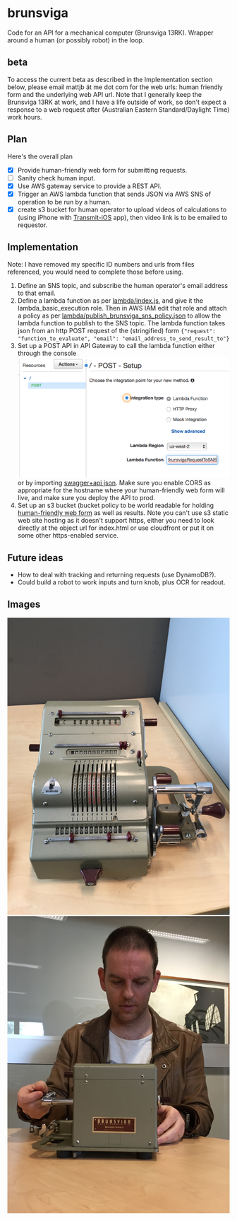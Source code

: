 # brunsviga
Code for an API for a mechanical computer (Brunsviga 13RK). Wrapper around a human (or possibly robot) in the loop.

## beta
To access the current beta as described in the Implementation section below, please email mattjb ät me dot com for the web urls: human friendly form and the underlying web API url. Note that I generally keep the Brunsviga 13RK at work, and I have a life outside of work, so don't expect a response to a web request after (Australian Eastern Standard/Daylight Time) work hours.

## Plan
Here's the overall plan
- [x] Provide human-friendly web form for submitting requests.
- [ ] Sanity check human input.
- [x] Use AWS gateway service to provide a REST API.
- [x] Trigger an AWS lambda function that sends JSON via AWS SNS of operation to be run by a human.
- [x] create s3 bucket for human operator to upload videos of calculations to (using iPhone with [Transmit-iOS](https://panic.com/transmit-ios/) app), then video link is to be emailed to requestor.

## Implementation
Note: I have removed my specific ID numbers and urls from files referenced, you would need to complete those before using.

1. Define an SNS topic, and subscribe the human operator's email address to that email.
2. Define a lambda function as per [lambda/index.js](lambda/index.js), and give it the lambda_basic_execution role. Then in AWS IAM edit that role and attach a policy as per [lambda/publish_brunsviga_sns_policy.json](lambda/publish_brunsviga_sns_policy.json) to allow the lambda function to publish to the SNS topic. The lambda function takes json from an http POST request of the (stringified) form `{"request": "function_to_evaluate", "email": "email_address_to_send_result_to"}`
3. Set up a POST API in API Gateway to call the lambda function either through the console
![API Gateway](images/api_gateway_setup.png)
or by importing [swagger+api json](api/swagger+api.json). Make sure you enable CORS as appropriate for the hostname where your human-friendly web form will live, and make sure you deploy the API to prod.
4. Set up an s3 bucket (bucket policy to be world readable for holding [human-friendly web form](index.html) as well as results. Note you can't use s3 static web site hosting as it doesn't support https, either you need to look directly at the object url for index.html or use cloudfront or put it on some other https-enabled service.

## Future ideas
* How to deal with tracking and returning requests (use DynamoDB?).
* Could build a robot to work inputs and turn knob, plus OCR for readout.

## Images
![Brunsviga 13RK](images/Brunsviga13RK.jpg "Brunsviga 13RK")
![me operating my Brunsviga 13RK](images/man_and_machine.jpg "Me and my Brunsviga13RK")
